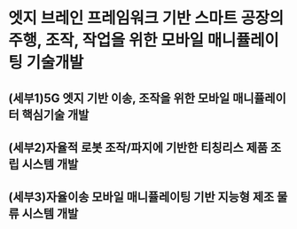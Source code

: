 # 엣지 브레인 프레임워크 기반 스마트 공장의 주행, 조작, 작업을 위한 모바일 매니퓰레이팅 기술개발

## (세부1)5G 엣지 기반 이송, 조작을 위한 모바일 매니퓰레이터 핵심기술 개발

## (세부2)자율적 로봇 조작/파지에 기반한 티칭리스 제품 조립 시스템 개발

## (세부3)자율이송 모바일 매니퓰레이팅 기반 지능형 제조 물류 시스템 개발
